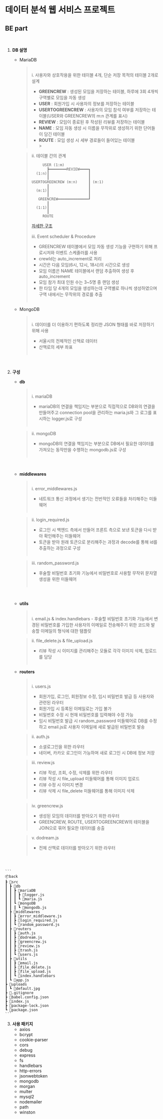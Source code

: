 # 데이터 분석 웹 서비스 프로젝트

## BE part

<br>

1.  **DB 설명**

    - MariaDB

      > <br>
      > i. 사용자와 상호작용을 위한 테이블 4개, 단순 저장 목적의 테이블 2개로 설계
      >
      > - **GREENCREW** : 생성된 모임을 저장하는 테이블, 하루에 3회 4개씩 구역별로 모임을 자동 생성
      > - **USER** : 회원가입 시 사용자의 정보를 저장하는 테이블
      > - **USERTOGREENCREW** : 사용자의 모임 참석 여부를 저장하는 테이블(USER와 GREENCREW의 m:n 관계를 표시)
      > - **REVIEW** : 모임이 종료된 후 작성된 리뷰를 저장하는 테이블
      > - **NAME** : 모임 자동 생성 시 이름을 무작위로 생성하기 위한 단어들이 담긴 테이블
      > - **ROUTE** : 모임 생성 시 세부 경로들이 들어있는 테이블
      >   <br> > <br>

      > ii. 테이블 간의 관계
      > <br>
      >
      > ```
      >      USER (1:m)
      >        ┣━━━━━━━━REVIEW━━━━┓
      >   (1:n)┃                  ┃
      >        ┃                  ┃
      > USERTOGREENCREW (m:n)     ┃ (m:1)
      >        ┃                  ┃
      >   (m:1)┃                  ┃
      >        ┃                  ┃
      >    GREENCREW━━━━━━━━━━━━━━┛
      >        ┃
      >   (1:1)┃
      >        ┃
      >      ROUTE
      > ```
      >
      > [자세한 구조](https://dbdiagram.io/d/634f9ad9470941019591d333)  
      >  <br>
      > iii. Event scheduler & Procedure
      >
      > - GREENCREW 테이블에서 모임 자동 생성 기능을 구현하기 위해 프로시저와 이벤트 스케줄러를 사용
      > - crewId는 auto_increment로 처리
      > - 시간은 다음 모임(6시, 12시, 18시)의 시간으로 생성
      > - 모임 이름은 NAME 테이블에서 랜덤 추출하여 생성 후 auto_increment
      > - 모임 참가 최대 인원 수는 3~5명 중 랜덤 생성
      > - 한 타임 당 4개의 모임을 생성하는데 구역별로 하나씩 생성하였으며 구역 내에서는 무작위의 경로를 추출  
      >   <br>

    - MongoDB
      > <br>
      > i. 데이터를 더 이용하기 편하도록 정리한 JSON 형태를 바로 저장하기 위해 사용
      >
      > - 서울시의 전체적인 산책로 데이터
      > - 산책로의 세부 좌표  
      >   <br>

<br>

2.  **구성**
    <br>

    - **db**

      > <br>
      > i. mariaDB
      >
      > - mariaDB의 연결을 책임지는 부분으로 직접적으로 DB와의 연결을 만들어주고 connection pool을 관리하는 maria.js와 그 로그를 표시하는 logger.js로 구성  
      >   <br>

      > ii. mongoDB
      >
      > - mongoDB의 연결을 책임지는 부분으로 DB에서 필요한 데이터를 가져오는 동작만을 수행하는 mongodb.js로 구성  
      >   <br>

    <br>

    - **middlewares**

      > <br>
      > i. error_middlewares.js
      >
      > - 네트워크 통신 과정에서 생기는 전반적인 오류들을 처리해주는 미들웨어  
      >   <br>

      > ii. login_required.js
      >
      > - 로그인 시 백엔드 측에서 만들어 프론트 측으로 보낸 토큰을 다시 받아 확인해주는 미들웨어
      > - 토큰을 받아 원래 토큰으로 분리해주는 과정과 decode를 통해 id를 추출하는 과정으로 구성  
      >   <br>

      > iii. random_password.js
      >
      > - 후술할 비밀번호 초기화 기능에서 비밀번호로 사용할 무작위 문자열 생성을 위한 미들웨어  
      >   <br>

       <br>

    - **utils**

      > <br>
      > i. email.js & index.handlebars
      > - 후술할 비밀번호 초기화 기능에서 변경된 비밀번호를 가입한 사용자의 이메일로 전송해주기 위한 코드와 발송할 이메일의 형식에 대한 탬플릿   
      >   <br>

      > ii. file_delete.js & file_upload.js
      >
      > - 리뷰 작성 시 이미지를 관리해주는 모듈로 각각 이미지 삭제, 업로드를 담당  
      >   <br>

    - **routers**

      > <br>
      > i. users.js
      >
      > - 회원가입, 로그인, 회원정보 수정, 임시 비밀번호 발급 등 사용자와 관련된 라우터
      > - 회원가입 시 등록된 이메일로는 가입 불가
      > - 비밀번호 수정 시 현재 비밀번호를 입력해야 수정 가능
      > - 임시 비밀번호 발급 시 random_password 미들웨어로 DB를 수정하고 email.js로 사용자 이메일에 새로 발급된 비밀번호 발송
      >   <br>

      > ii. auth.js
      >
      > - 소셜로그인을 위한 라우터
      > - 네이버, 카카오 로그인이 가능하며 새로 로그인 시 DB에 정보 저장
      >   <br>

      > iii. review.js
      >
      > - 리뷰 작성, 조회, 수정, 삭제를 위한 라우터
      > - 리뷰 작성 시 file_upload 미들웨어를 통해 이미지 업로드
      > - 리뷰 수정 시 이미지 변경
      > - 리뷰 삭제 시 file_delete 미들웨어를 통해 이미지 삭제  
      >   <br>

      > iv. greencrew.js
      >
      > - 생성된 모임의 데이터를 받아오기 위한 라우터
      > - GREENCREW, ROUTE, USERTOGREENCREW의 테이블을 JOIN으로 묶어 필요한 데이터를 송출
      >   <br>

      > v. dodream.js
      >
      > - 전체 산책로 데이터를 받아오기 위한 라우터  
      >   <br>

<br>

    ```
    📦back
    ┣ 📂src
    ┃ ┣ 📂db
    ┃ ┃ ┣ 📂mariaDB
    ┃ ┃ ┃ ┣ 📜logger.js
    ┃ ┃ ┃ ┗ 📜maria.js
    ┃ ┃ ┗ 📂mongoDB
    ┃ ┃ ┃ ┗ 📜mongodb.js
    ┃ ┣ 📂middlewares
    ┃ ┃ ┣ 📜error_middleware.js
    ┃ ┃ ┣ 📜login_required.js
    ┃ ┃ ┗ 📜random_password.js
    ┃ ┣ 📂routers
    ┃ ┃ ┣ 📜auth.js
    ┃ ┃ ┣ 📜dodream.js
    ┃ ┃ ┣ 📜greencrew.js
    ┃ ┃ ┣ 📜review.js
    ┃ ┃ ┣ 📜trash.js
    ┃ ┃ ┗ 📜users.js
    ┃ ┣ 📂utils
    ┃ ┃ ┣ 📜email.js
    ┃ ┃ ┣ 📜file_delete.js
    ┃ ┃ ┣ 📜file_upload.js
    ┃ ┃ ┗ 📜index.handlebars
    ┃ ┗ 📜app.js
    ┣ 📂uploads
    ┃ ┗ 📜default.jpg
    ┣ 📜.gitignore
    ┣ 📜babel.config.json
    ┣ 📜index.js
    ┣ 📜package-lock.json
    ┗ 📜package.json
    ```

3.  **사용 패키지**
    - axios
    - bcrypt
    - cookie-parser
    - cors
    - debug
    - express
    - fs
    - handlebars
    - http-errors
    - jsonwebtoken
    - mongodb
    - morgan
    - multer
    - mysql2
    - nodemailer
    - path
    - winston
